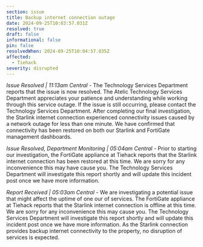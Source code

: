 ```yaml
---
section: issue
title: Backup internet connection outage
date: 2024-09-25T10:03:57.031Z
resolved: true
draft: false
informational: false
pin: false
resolvedWhen: 2024-09-25T10:04:57.035Z
affected:
  - Tiehack
severity: disrupted
---
```

*Issue Resolved | 11:13am Central* - The Technology Services Department reports that the issue is now resolved. The Atelic Technology Services Department appreciates your patience and understanding while working through this service outage. If the issue is still occurring, please contact the Technology Services Department. After completing our final investigation, the Starlink internet connection experienced connectivity issues caused by a network outage for less than one minute. We have confirmed that connectivity has been restored on both our Starlink and FortiGate management dashboards.

*Issue Resolved, Department Monitoring | 05:04am Central* - Prior to starting our investigation, the FortiGate appliance at Tiehack reports that the Starlink internet connection has been restored at this time. We are sorry for any inconvenience this may have cause you. The Technology Services Department will investigate this report shortly and will update this incident post once we have more information.

*Report Received | 05:03am Central* - We are investigating a potential issue that might affect the uptime of one our of services. The FortiGate appliance at Tiehack reports that the Starlink internet connection is offline at this time. We are sorry for any inconvenience this may cause you. The Technology Services Department will investigate this report shortly and will update this incident post once we have more information. As the Starlink connection provides backup internet connectivity to the property, no disruption of services is expected.